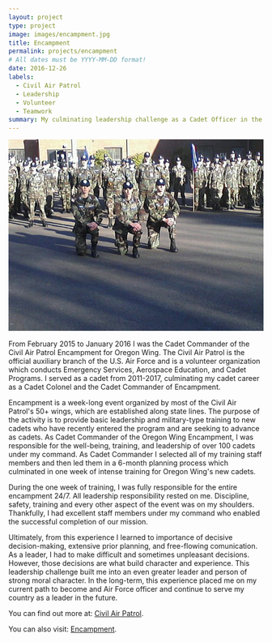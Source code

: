 ```yaml
---
layout: project
type: project
image: images/encampment.jpg
title: Encampment
permalink: projects/encampment
# All dates must be YYYY-MM-DD format!
date: 2016-12-26
labels:
  - Civil Air Patrol
  - Leadership
  - Volunteer
  - Teamwork
summary: My culminating leadership challenge as a Cadet Officer in the Civil Air Patrol.
---
```


<div class="ui small rounded images">
  <img class="ui image" src="../images/WEV.jpg ">
</div>

From February 2015 to January 2016 I was the Cadet Commander of the Civil Air Patrol Encampment for Oregon Wing. The Civil Air Patrol is the official auxiliary branch of the U.S. Air Force and is a volunteer organization which conducts Emergency Services, Aerospace Education, and Cadet Programs. I served as a cadet from 2011-2017, culminating my cadet career as a Cadet Colonel and the Cadet Commander of Encampment. 

Encampment is a week-long event organized by most of the Civil Air Patrol's 50+ wings, which are established along state lines. The purpose of the activity is to provide basic leadership and military-type training to new cadets who have recently entered the program and are seeking to advance as cadets. As Cadet Commander of the Oregon Wing Encampment, I was responsible for the well-being, training, and leadership of over 100 cadets under my command. As Cadet Commander I selected all of my training staff members and then led them in a 6-month planning process which culminated in one week of intense training for Oregon Wing's new cadets.

During the one week of training, I was fully responsible for the entire encampment 24/7. All leadership responsibility rested on me. Discipline, safety, training and every other aspect of the event was on my shoulders. Thankfully, I had excellent staff members under my command who enabled the successful completion of our mission.

Ultimately, from this experience I learned to importance of decisive decision-making, extensive prior planning, and free-flowing comunication. As a leader, I had to make difficult and sometimes unpleasant decisions. However, those decisions are what build character and experience. This leadership challenge built me into an even greater leader and person of strong moral character. In the long-term, this experience placed me on my current path to become and Air Force officer and continue to serve my country as a leader in the future.

You can find out more at: [Civil Air Patrol](https://www.gocivilairpatrol.com/programs/cadets/).

You can also visit: [Encampment](https://www.gocivilairpatrol.com/programs/cadets/activities/encampment/).





